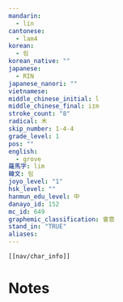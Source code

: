 ```yaml
---
mandarin:
  - lín
cantonese:
  - lam4
korean:
  - 림
korean_native: ""
japanese:
  - RIN
japanese_nanori: ""
vietnamese:
middle_chinese_initial: l
middle_chinese_final: iɪm
stroke_count: "8"
radical: 木
skip_number: 1-4-4
grade_level: 1
pos: ""
english:
  - grove
羅馬字: lim
韓文: 림
joyo_level: "1"
hsk_level: ""
hanmun_edu_level: 中
danayo_id: 152
mc_id: 649
graphemic_classification: 會意
stand_in: "TRUE"
aliases:
---
```

```meta-bind-embed
[[nav/char_info]]
```

# Notes
